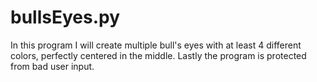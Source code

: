 # bullsEyes.py

In this program I will create multiple bull's eyes with at least 4 different colors, perfectly centered in the middle. Lastly the program is protected from bad user input.
